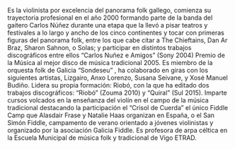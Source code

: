 Es la violinista por excelencia del panorama folk gallego, comienza su trayectoria profesional en el año 2000 formando parte de la banda del gaitero Carlos Núñez durante una etapa que la llevó a pisar teatros y festivales a lo largo y ancho de los cinco continentes y tocar con primeras figuras del panorama folk, entre los que cabe citar a The Chieftains, Dan Ar Braz, Sharon Sahnon, o Solas; y participar en distintos trabajos discográficos entre ellos “Carlos Nuñez e Amigos” (Sony 2004) Premio de la Música al mejor disco de música tradicional 2005.
Es miembro de la orquesta folk de Galicia “Sondeseu” , ha colaborado en giras con los siguientes artistas, Lizgairo, Anxo Lorenzo, Susana Seivane, y Xosé Manuel Budiño.
Lidera su propia formación: Riobó, con la que ha editado dos trabajos discográficos: “Riobó” (Zouma 2010) y “Quiral” (Sul 2015).
Imparte cursos volcados en la enseñanza del violín en el campo de la música tradicional destacando la participación el “Crisol de Cuerda” el único Fiddle Camp que Alasdair Frase y Natalie Haas organizan en España, o el San Simón Fiddle, campamento de verano orientado a jóvenes violinistas y organizado por la asociación Galicia Fiddle.
Es profesora de arpa céltica en la Escuela Municipal de música folk y tradicional de Vigo ETRAD.
